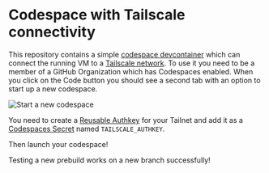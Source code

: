 # Codespace with Tailscale connectivity
This repository contains a simple [codespace devcontainer](https://github.com/features/codespaces)
which can connect the running VM to a [Tailscale network](https://tailscale.com). To use it
you need to be a member of a GitHub Organization which has Codespaces enabled. When you
click on the Code button you should see a second tab with an option to start up
a new codespace.

![Start a new codespace](codespace.jpg)

You need to create a [Reusable Authkey](https://login.tailscale.com/admin/settings/authkeys)
for your Tailnet and add it as a [Codespaces Secret](https://github.com/settings/codespaces)
named `TAILSCALE_AUTHKEY`.

Then launch your codespace!

Testing a new prebuild works on a new branch successfully!

